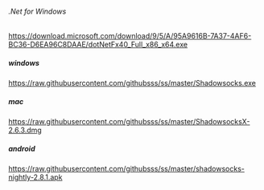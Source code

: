 ###### .Net for Windows 
https://download.microsoft.com/download/9/5/A/95A9616B-7A37-4AF6-BC36-D6EA96C8DAAE/dotNetFx40_Full_x86_x64.exe

##### windows
https://raw.githubusercontent.com/githubsss/ss/master/Shadowsocks.exe

##### mac 
https://raw.githubusercontent.com/githubsss/ss/master/ShadowsocksX-2.6.3.dmg

##### android
https://raw.githubusercontent.com/githubsss/ss/master/shadowsocks-nightly-2.8.1.apk
